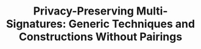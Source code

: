 ---
layout: post
year: 2025
title: "Privacy-Preserving Multi-Signatures: Generic Techniques and Constructions Without Pairings"
authors: Calvin Abou Haidar, Dipayan Das, Anja Lehmann, Cavit Özbay, Octavio Perez Kempner
venue: "28th International Conference on Practice and Theory of Public-Key Cryptography - PKC 2025"
pdf: https://eprint.iacr.org/2025/335.pdf
web: https://pkc.iacr.org/2025/
bib: https://dblp.org/rec/conf/pkc/HaidarDLOP25.html?view=bibtex
github: 
talk: https://iacr.org/submit/files/slides/2025/pkc/pkc2025/69/69_slides.pptx
pub: https://doi.org/10.1007/978-3-031-91823-0_3
---